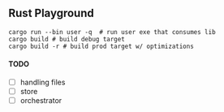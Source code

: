 ## Rust Playground

```shell
cargo run --bin user -q  # run user exe that consumes lib
cargo build # build debug target
cargo build -r # build prod target w/ optimizations
```

#### TODO

- [ ] handling files
- [ ] store
- [ ] orchestrator